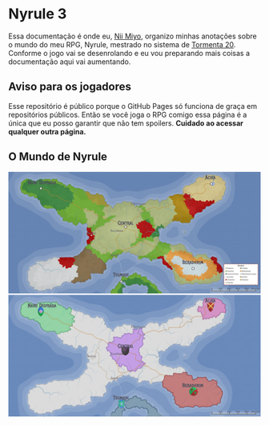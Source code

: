 # Nyrule 3

Essa documentação é onde eu, [Nii Miyo](https://github.com/NiiMiyo), organizo minhas anotações sobre o mundo do meu RPG, Nyrule, mestrado no sistema de [Tormenta 20](https://site.jamboeditora.com.br/tormenta20/). Conforme o jogo vai se desenrolando e eu vou preparando mais coisas a documentação aqui vai aumentando.

## **Aviso para os jogadores**

Esse repositório é público porque o GitHub Pages só funciona de graça em repositórios públicos. Então se você joga o RPG comigo essa página é a única que eu posso garantir que não tem spoilers. **Cuidado ao acessar qualquer outra página.**

## O Mundo de Nyrule

![Cada célula do grid são 8h de caminhada](assets/images/nyrule_map-grid.png)
![Mapa político](assets/images/nyrule_map-politic.png)
